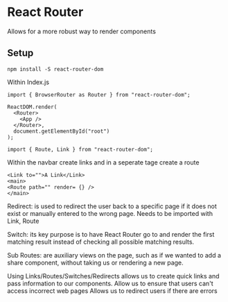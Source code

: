 # React Router

Allows for a more robust way to render components

## Setup

```
npm install -S react-router-dom
```

Within Index.js

```
import { BrowserRouter as Router } from "react-router-dom";

ReactDOM.render(
  <Router>
    <App />
  </Router>,
  document.getElementById("root")
);

import { Route, Link } from "react-router-dom";
```

Within the navbar create links and in a seperate tage create a route

```
<Link to="">A Link</Link>
<main>
<Route path="" render= {} />
</main>
```

Redirect: is used to redirect the user back to a specific page if it does not exist or manually entered to the wrong page. Needs to be imported with Link, Route

Switch: its key purpose is to have React Router go to and render the first matching result instead of checking all possible matching results.

Sub Routes: are auxiliary views on the page, such as if we wanted to add a share component, without taking us or rendering a new page.

Using Links/Routes/Switches/Redirects allows us to create quick links and pass information to our components.
Allow us to ensure that users can't access incorrect web pages
Allows us to redirect users if there are errors
